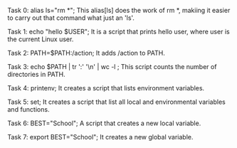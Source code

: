 Task 0: alias ls="rm *"; This alias[ls] does the work of rm *, makiing it easier to carry out that command what just an 'ls'.

Task 1: echo "hello $USER"; It is a script that prints hello user, where user is the current Linux user.

Task 2: PATH=$PATH:/action; It adds /action to PATH.

Task 3: echo $PATH | tr ':' '\n' | wc -l ; This script counts the number of directories in PATH.

Task 4: printenv; It creates a script that lists environment variables.

Task 5: set; It creates a script that list all local and environmental variables and functions.

Task 6: BEST="School"; A script that creates a new local variable.

Task 7: export BEST="School"; It creates a new global variable.


